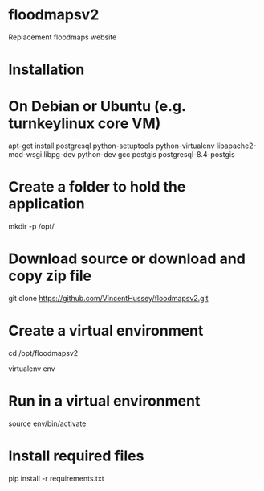 floodmapsv2
===========

Replacement floodmaps website

# Installation
# On Debian or Ubuntu (e.g. turnkeylinux core VM)
apt-get install postgresql python-setuptools python-virtualenv libapache2-mod-wsgi libpg-dev python-dev gcc postgis postgresql-8.4-postgis

# Create a folder to hold the application
mkdir -p /opt/

# Download source or download and copy zip file
git clone https://github.com/VincentHussey/floodmapsv2.git

# Create a virtual environment
cd /opt/floodmapsv2

virtualenv env

# Run in a virtual environment
source env/bin/activate

# Install required files
pip install -r requirements.txt

